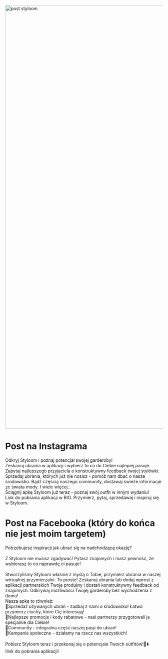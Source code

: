 <img width="1080" height="1350" alt="post styloom" src="https://github.com/user-attachments/assets/1d2a9a79-8bba-41a0-8c4f-25d1ed2354ff" />
<h1>Post na Instagrama</h1>

Odkryj Styloom i poznaj potencjał swojej garderoby!
</br>
Zeskanuj ubrania w aplikacji i wybierz to co do Ciebie najlepiej pasuje. Zapytaj najlepszego przyjaciela o konstruktywny feedback twojej stylówki. Sprzedaj ubrania, których już nie nosisz - pomóż nam dbać o nasze środowisko. Bądź częścią naszego community, dostawaj świeże informacje ze świata mody. I wiele więcej..
</br>
Ściągnij apkę Styloom już teraz - poznaj swój outfit w innym wydaniu!
</br>Link do pobrania aplikacji w BIO.
Przymierz, pytaj, sprzedawaj i inspiruj się w Styloom.</br>
<h1>Post na Facebooka (który do końca nie jest moim targetem)</h1>

Potrzebujesz inspiracji jak ubrać się na nadchodzącą okazję?</br>
</br>
Z Styloom nie musisz zgadywać! Pytasz znajomych i masz pewność, że wybierasz to co naprawdę ci pasuje!
</br>
</br>Stworzyliśmy Styloom właśnie z myślą o Tobie, przymierz ubrania w naszej wirtualnej przymierzalni. To proste! Zeskanuj ubrania lub dodaj wprost z aplikacji partnerskich Twoje produkty i dostań konstruktywny feedback od znajomych. Odkrywaj możliwości Twojej garderoby bez wychodzenia z domu!
</br>
Nasza apka to również:
</br>
📎Sprzedaż używanych ubrań - zadbaj z nami o środowisko! Łatwo przymierz ciuchy, które Cię interesują!</br>
📎Najlepsze promocje i kody rabatowe - nasi partnerzy przygotowali je specjalnie dla Ciebie!</br>
📎Community - integralna część naszej pasji do ubrań!</br>
📎Kampanie społeczne - działamy na rzecz nas wszystkich!</br>
</br>
Pobierz Styloom teraz i przekonaj się o potencjale Twoich outfitów!📲⬇️
</br>
!link do pobrania aplikacji!
